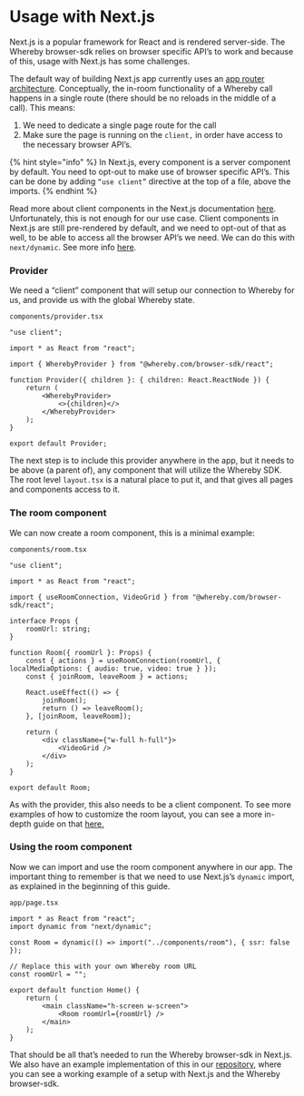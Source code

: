 # Usage with Next.js

Next.js is a popular framework for React and is rendered server-side. The Whereby browser-sdk relies on browser specific API’s to work and because of this, usage with Next.js has some challenges.&#x20;

The default way of building Next.js app currently uses an [app router architecture](https://nextjs.org/docs/app/building-your-application/routing#the-app-router). Conceptually, the in-room functionality of a Whereby call happens in a single route (there should be no reloads in the middle of a call). This means:

1. We need to dedicate a single page route for the call
2. Make sure the page is running on the `client,` in order have access to the necessary browser API’s.&#x20;

{% hint style="info" %}
In Next.js, every component is a server component by default. You need to opt-out to make use of browser specific API’s. This can be done by adding `“use client”` directive at the top of a file, above the imports.
{% endhint %}

Read more about client components in the Next.js documentation [here](https://nextjs.org/docs/app/building-your-application/rendering/client-components). Unfortunately, this is not enough for our use case. Client components in Next.js are still pre-rendered by default, and we need to opt-out of that as well, to be able to access all the browser API’s we need. We can do this with `next/dynamic`. See more info [here](https://nextjs.org/docs/app/building-your-application/optimizing/lazy-loading#nextdynamic).

### Provider

We need a “client” component that will setup our connection to Whereby for us, and provide us with the global Whereby state.

`components/provider.tsx`

```tsx
"use client";

import * as React from "react";

import { WherebyProvider } from "@whereby.com/browser-sdk/react";

function Provider({ children }: { children: React.ReactNode }) {
    return (
        <WherebyProvider>
            <>{children}</>
        </WherebyProvider>
    );
}

export default Provider;

```

The next step is to include this provider anywhere in the app, but it needs to be above (a parent of), any component that will utilize the Whereby SDK. The root level `layout.tsx` is a natural place to put it, and that gives all pages and components access to it.

### The room component

We can now create a room component, this is a minimal example:

`components/room.tsx`

```tsx
"use client";

import * as React from "react";

import { useRoomConnection, VideoGrid } from "@whereby.com/browser-sdk/react";

interface Props {
    roomUrl: string;
}

function Room({ roomUrl }: Props) {
    const { actions } = useRoomConnection(roomUrl, { localMediaOptions: { audio: true, video: true } });
    const { joinRoom, leaveRoom } = actions;

    React.useEffect(() => {
        joinRoom();
        return () => leaveRoom();
    }, [joinRoom, leaveRoom]);

    return (
        <div className={"w-full h-full"}>
            <VideoGrid />
        </div>
    );
}

export default Room;

```

As with the provider, this also needs to be a client component. To see more examples of how to customize the room layout,  you can see a more in-depth guide on that [here.](../../../whereby-101/create-your-video/in-a-web-page/using-whereby-react-hooks-build-a-telehealth-app.md)

### Using the room component

Now we can import and use the room component anywhere in our app. The important thing to remember is that we need to use Next.js’s `dynamic` import, as explained in the beginning of this guide.

`app/page.tsx`

```tsx
import * as React from "react";
import dynamic from "next/dynamic";

const Room = dynamic(() => import("../components/room"), { ssr: false });

// Replace this with your own Whereby room URL
const roomUrl = "";

export default function Home() {
    return (
        <main className="h-screen w-screen">
            <Room roomUrl={roomUrl} />
        </main>
    );
}

```

That should be all that’s needed to run the Whereby browser-sdk in Next.js. We also have an example implementation of this in our [repository](https://github.com/whereby/sdk/tree/main/apps/nextjs-example), where you can see a working example of a setup with Next.js and the Whereby browser-sdk.
